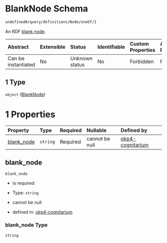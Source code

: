 # BlankNode Schema

```txt
undefined#/query/definitions/Node/oneOf/1
```

An RDF [blank node](https://www.w3.org/TR/rdf11-concepts/#dfn-blank-node).

| Abstract            | Extensible | Status         | Identifiable | Custom Properties | Additional Properties | Access Restrictions | Defined In                                                                     |
| :------------------ | :--------- | :------------- | :----------- | :---------------- | :-------------------- | :------------------ | :----------------------------------------------------------------------------- |
| Can be instantiated | No         | Unknown status | No           | Forbidden         | Forbidden             | none                | [okp4-cognitarium.json\*](schema/okp4-cognitarium.json "open original schema") |

## 1 Type

`object` ([BlankNode](okp4-cognitarium-querymsg-definitions-node-oneof-blanknode.md))

# 1 Properties

| Property                   | Type     | Required | Nullable       | Defined by                                                                                                                                                                |
| :------------------------- | :------- | :------- | :------------- | :------------------------------------------------------------------------------------------------------------------------------------------------------------------------ |
| [blank\_node](#blank_node) | `string` | Required | cannot be null | [okp4-cognitarium](okp4-cognitarium-querymsg-definitions-node-oneof-blanknode-properties-blank_node.md "undefined#/query/definitions/Node/oneOf/1/properties/blank_node") |

## blank\_node



`blank_node`

*   is required

*   Type: `string`

*   cannot be null

*   defined in: [okp4-cognitarium](okp4-cognitarium-querymsg-definitions-node-oneof-blanknode-properties-blank_node.md "undefined#/query/definitions/Node/oneOf/1/properties/blank_node")

### blank\_node Type

`string`
